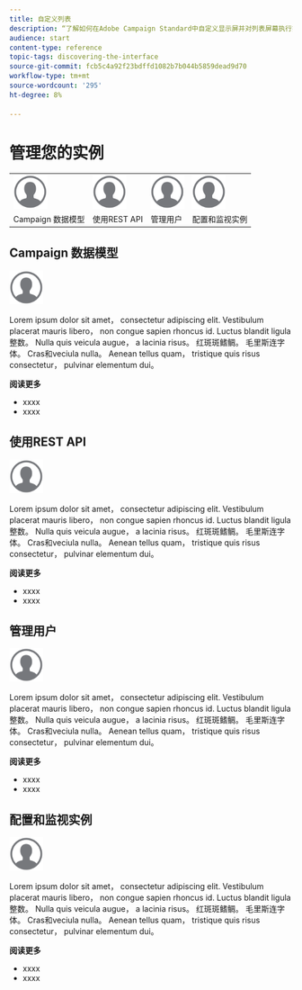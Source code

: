 ```yaml
---
title: 自定义列表
description: “了解如何在Adobe Campaign Standard中自定义显示屏并对列表屏幕执行操作：排序、筛选、删除或复制元素。 列表屏幕显示一个或多个给定资源的元素。”
audience: start
content-type: reference
topic-tags: discovering-the-interface
source-git-commit: fcb5c4a92f23bdffd1082b7b044b5859dead9d70
workflow-type: tm+mt
source-wordcount: '295'
ht-degree: 8%

---
```



# 管理您的实例

<table>
<tr>
    <td valign="top">
        <a href="../../start/using/work-with-audiences.md"><img width="60px" alt="条件" src="assets/icon_profile.svg"/></a>
    </td>
    <td valign="top">
        <a href="../../api/using/creating-a-service.md"><img width="60px" alt="条件" src="assets/icon_profile.svg"/></a>
    </td>
    <td valign="top">
        <a href="../../api/using/interacting-with-custom-resources.md"><img width="60px" alt="条件" src="assets/icon_profile.svg"/></a>
    </td>
    <td valign="top">
        <a href="../../api/using/interacting-with-marketing-history.md"><img width="60px" alt="条件" src="assets/icon_profile.svg"/></a>
    </td>
</tr>
<tr>
<td>Campaign 数据模型</td>
<td>使用REST API</td>
<td>管理用户</td>
<td>配置和监视实例</td>
</tr>
</table>

## Campaign 数据模型

<img width="60px" alt="条件" src="assets/icon_profile.svg"/>

Lorem ipsum dolor sit amet， consectetur adipiscing elit. Vestibulum placerat mauris libero， non congue sapien rhoncus id. Luctus blandit ligula整数。 Nulla quis veicula augue， a lacinia risus。 红斑斑鳍鲷。 毛里斯连字体。 Cras和veciula nulla。 Aenean tellus quam， tristique quis risus consectetur， pulvinar elementum dui。

**阅读更多**

* xxxx
* xxxx

## 使用REST API

<img width="60px" alt="条件" src="assets/icon_profile.svg"/>

Lorem ipsum dolor sit amet， consectetur adipiscing elit. Vestibulum placerat mauris libero， non congue sapien rhoncus id. Luctus blandit ligula整数。 Nulla quis veicula augue， a lacinia risus。 红斑斑鳍鲷。 毛里斯连字体。 Cras和veciula nulla。 Aenean tellus quam， tristique quis risus consectetur， pulvinar elementum dui。

**阅读更多**

* xxxx
* xxxx

## 管理用户

<img width="60px" alt="条件" src="assets/icon_profile.svg"/>

Lorem ipsum dolor sit amet， consectetur adipiscing elit. Vestibulum placerat mauris libero， non congue sapien rhoncus id. Luctus blandit ligula整数。 Nulla quis veicula augue， a lacinia risus。 红斑斑鳍鲷。 毛里斯连字体。 Cras和veciula nulla。 Aenean tellus quam， tristique quis risus consectetur， pulvinar elementum dui。

**阅读更多**

* xxxx
* xxxx

## 配置和监视实例

<img width="60px" alt="条件" src="assets/icon_profile.svg"/>

Lorem ipsum dolor sit amet， consectetur adipiscing elit. Vestibulum placerat mauris libero， non congue sapien rhoncus id. Luctus blandit ligula整数。 Nulla quis veicula augue， a lacinia risus。 红斑斑鳍鲷。 毛里斯连字体。 Cras和veciula nulla。 Aenean tellus quam， tristique quis risus consectetur， pulvinar elementum dui。

**阅读更多**

* xxxx
* xxxx
